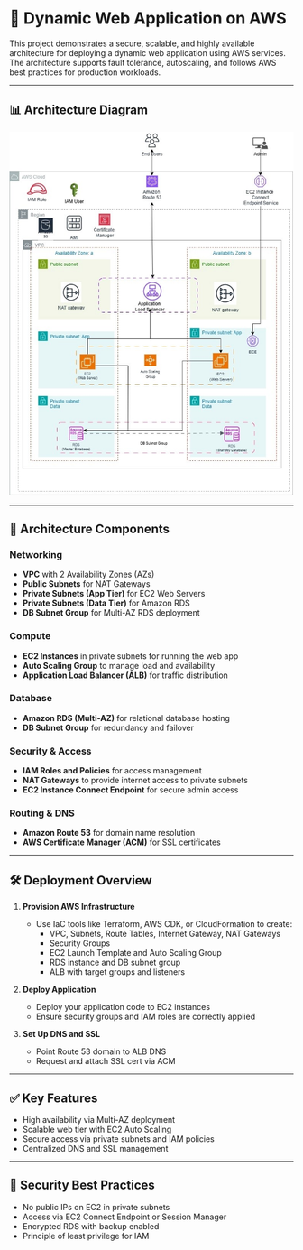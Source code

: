 # 🚀 Dynamic Web Application on AWS

This project demonstrates a secure, scalable, and highly available architecture for deploying a dynamic web application using AWS services. The architecture supports fault tolerance, autoscaling, and follows AWS best practices for production workloads.

---

## 📊 Architecture Diagram

![AWS Architecture Diagram](./My_Dynamic_Web_App_on_AWS.jpg)

---

## 🧱 Architecture Components

### Networking
- **VPC** with 2 Availability Zones (AZs)
- **Public Subnets** for NAT Gateways
- **Private Subnets (App Tier)** for EC2 Web Servers
- **Private Subnets (Data Tier)** for Amazon RDS
- **DB Subnet Group** for Multi-AZ RDS deployment

### Compute
- **EC2 Instances** in private subnets for running the web app
- **Auto Scaling Group** to manage load and availability
- **Application Load Balancer (ALB)** for traffic distribution

### Database
- **Amazon RDS (Multi-AZ)** for relational database hosting
- **DB Subnet Group** for redundancy and failover

### Security & Access
- **IAM Roles and Policies** for access management
- **NAT Gateways** to provide internet access to private subnets
- **EC2 Instance Connect Endpoint** for secure admin access

### Routing & DNS
- **Amazon Route 53** for domain name resolution
- **AWS Certificate Manager (ACM)** for SSL certificates

---

## 🛠️ Deployment Overview

1. **Provision AWS Infrastructure**
   - Use IaC tools like Terraform, AWS CDK, or CloudFormation to create:
     - VPC, Subnets, Route Tables, Internet Gateway, NAT Gateways
     - Security Groups
     - EC2 Launch Template and Auto Scaling Group
     - RDS instance and DB subnet group
     - ALB with target groups and listeners

2. **Deploy Application**
   - Deploy your application code to EC2 instances
   - Ensure security groups and IAM roles are correctly applied

3. **Set Up DNS and SSL**
   - Point Route 53 domain to ALB DNS
   - Request and attach SSL cert via ACM

---

## ✅ Key Features

- High availability via Multi-AZ deployment
- Scalable web tier with EC2 Auto Scaling
- Secure access via private subnets and IAM policies
- Centralized DNS and SSL management

---

## 🔐 Security Best Practices

- No public IPs on EC2 in private subnets
- Access via EC2 Connect Endpoint or Session Manager
- Encrypted RDS with backup enabled
- Principle of least privilege for IAM


